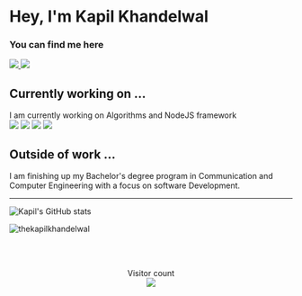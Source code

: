 # Hey, I'm Kapil Khandelwal

### You can find me here

<a href="https://www.linkedin.com/in/thekapilkhandelwal/">
  <img src="https://img.shields.io/badge/LinkedIn-0077B5?style=for-the-badge&logo=linkedin&logoColor=white"/>
</a> 
<a href="https://twitter.com/kapilkhndelwal">
  <img src="https://img.shields.io/badge/Twitter-1DA1F2?style=for-the-badge&logo=twitter&logoColor=white"/>
</a>

## Currently working on ...
I am currently working on Algorithms and NodeJS framework
<br styles="margin-top: 10px">
<img src="https://img.shields.io/badge/C%2B%2B-00599C?style=for-the-badge&logo=c%2B%2B&logoColor=white"/>
<img src="https://img.shields.io/badge/JavaScript-F7DF1E?style=for-the-badge&logo=javascript&logoColor=black"/>
<img src="https://img.shields.io/badge/Node.js-339933?style=for-the-badge&logo=nodedotjs&logoColor=white"/>
<img src="https://img.shields.io/badge/Express.js-000000?style=for-the-badge&logo=express&logoColor=white"/>

## Outside of work ...

I am finishing up my Bachelor's degree program in
Communication and Computer Engineering with a focus on software Development. 
<hr>

![Kapil's GitHub stats](https://github-readme-stats.vercel.app/api?username=thekapilkhandelwal&theme=tokyonight&show_icons=true)

<p><img align="center" src="https://github-readme-streak-stats.herokuapp.com/?user=thekapilkhandelwal&theme=tokyonight" alt="thekapilkhandelwal" /></p><br />
<br>
<p align="center"> 
  Visitor count<br>
  <img src="https://profile-counter.glitch.me/thekapilkhandelwal/count.svg" />
</p>
